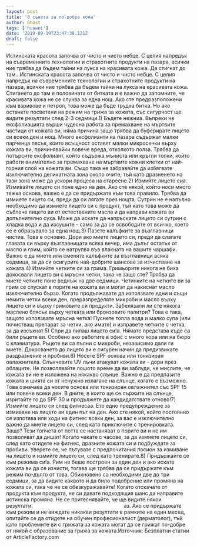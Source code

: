 ```yaml
---
layout: post
title: '8 съвета за по-добра кожа'
author: Ghost
tags: ['huawei']
date: '2019-09-19T23:47:38.121Z'
draft: false
---
```


Истинската красота започва от чисто и чисто небце. С целия напредък на съвременните технологии и страхотните продукти на пазара, всички ние трябва да бъдем тайни на лукса на красивата кожа. Да стигнат до там...Истинската красота започва от чисто и чисто небце. С целия напредък на съвременните технологии и страхотните продукти на пазара, всички ние трябва да бъдем тайни на лукса на красивата кожа. Стигането до там е половината от битката и е важно да запомните, че красивата кожа не се случва за една нощ. Ако сте предразположени към взривове и петрол, това може да бъде трудна битка. Но ако останете посветени на режим на грижа за кожата, със сигурност ще видите резултати след 2-3 седмици.1) Бъдете нежниа. Въпреки че ексфолиацията върши чудесна работа за премахване на мъртвите частици от кожата ви, няма причина защо трябва да буферирате лицето си всеки ден и нощ. Много ексфолианти на пазара съдържат малки парченца пясък, които всъщност оставят малки микросечки върху кожата ви, причинявайки повече вреда, отколкото полза. Трябва да потърсите ексфолиант, който съдържа мъниста или кръгли топки, който работи внимателно за премахване на мъртвите кожни клетки от най-горния слой на кожата ви. Също така не забравяйте да избягвате изключително деликатната зона около очите, тъй като дразненето на тази зона може да ускори процеса на стареене.2) Измийте лицето сиа. Измивайте лицето си поне едно на ден. Ако сте някой, който носи много тежка основа, важно е да се придържате към това правило. Трябва да измиете лицето си, преди да си лягате през нощта. Сутрин не е напълно необходимо да измиете лицето си с продукт, тъй като това може да съблече лицето ви от естествените масла и да направи кожата ви допълнително суха. Може да искате да напръскате лицето си сутрин с хладка вода и да изсушите - само за да се освободите от всичко, което се е образувало за една нощ.3) Пазете калъфките за възглавници чистиа. Това е основно. Дори ако миете лицето си, преди да слагате главата си върху възглавницата всяка вечер, има дълъг остатък от масло и грим, който се натрупва във влакната на вашите чаршафи. Важно е да миете или сменяте калъфките за възглавници всяка седмица, за да си осигурите най-добрите шансове за изчистване на кожата.4) Измийте четките си за грима. Гримьорите никога не биха докосвали лицето ви с мръсни четки, така че защо сте? Трябва да миете четките поне веднъж на две седмици. Четинките на четките ви за грим се спускат в порите на кожата ви и могат да накиснат масло изключително бързо. Когато продължавате да използвате едни и същи немити четки всеки ден, преразпределяте микроби и масло върху лицето си и върху гримовите си продукти. Забелязали ли сте някога маслено блясък върху четката или бронзовите палитри? Това е така, защото използвате мръсна четка! Пуснете топла вода и малко супа (или почистващ препарат за четки, ако имате) и изправете четките с четка, за да изсъхнат.5) Спри да пипаш лицето си!а. Нямате представа къде са били ръцете ви. Особено ако работите в офис с много хора или на бюро с клавиатура. Ръцете ви са пълни с микроби, независимо дали ги миете. Докосването до лицето ви е сигурен начин да предизвикате раздразнение и пробиви.6) Носете SPF основа или тонизиран овлажнитела. Слънчевите UV лъчи атакуват кожата ви - дори през облаците. Не позволявайте лошото време да ви заблуди, че мислите, че кожата ви не е изложена на някакво слънце. Важно е да предпазите кожата и шията си от ненужно излагане на слънце, когато е възможно. Това означава да носите основа или тонизиран овлажнител със SPF 15 или повече всеки ден. В дните, в които ще се пържите на слънце, изритайте го до SPF 30 и продължете да кандидатствате отново!7) Измийте лицето си след фитнесаа. Ето едно предупреждение за измиване на лицето ви един път на ден. Ако сте някой, който постоянно се изпотява или ходи на фитнес всеки ден, за вас е изключително важно да миете лицето си, след като приключите с тренировката. Защо? Тези топчета от потта се настаняват в порите ви и не им позволяват да дишат! Когато чакате с часове, за да измиете лицето си, след като отидете на фитнес, дразните кожата си и подбуждате за пробиви. Уверете се, че пътувате с предпочитания лосион за измиване на лицето и измийте лицето си, след като тренирате.8) Придържайте се към режима си!а. Рим не беше построен за един ден и ако искате кожата ви да се изчисти, тогава ще трябва да се придържате към режим по-дълго от това. Обикновено са необходими две до три седмици, за да видите каквото и да било подобрение или промяна на кожата си, така че не се обезкуражавайте! Когато отскачате от продукта към продукта, не си давате подходящия шанс да направите истинска промяна. Не се притеснявайте, че ще видите някои резултати.                                                               аз. Ако се придържате към режим и не виждате никакви резултати в рамките на един месец, опитайте се да отидете на обучен професионалист (дерматолог), тъй като проблемите ви с грижата за кожата могат да се грижат по-добре от някой с образование за грижа за кожата.Източник: Безплатни статии от ArticleFactory.com
